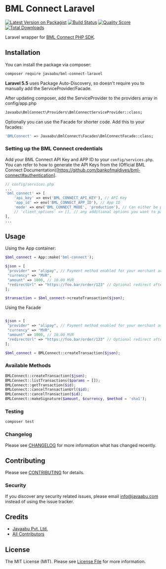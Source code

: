 # BML Connect Laravel

[![Latest Version on Packagist](https://img.shields.io/packagist/v/javaabu/bml-connect-laravel.svg?style=flat-square)](https://packagist.org/packages/javaabu/bml-connect-laravel)
[![Build Status](https://img.shields.io/travis/javaabu/bml-connect-laravel/master.svg?style=flat-square)](https://travis-ci.org/javaabu/bml-connect-laravel)
[![Quality Score](https://img.shields.io/scrutinizer/g/javaabu/bml-connect-laravel.svg?style=flat-square)](https://scrutinizer-ci.com/g/javaabu/bml-connect-laravel)
[![Total Downloads](https://img.shields.io/packagist/dt/javaabu/bml-connect-laravel.svg?style=flat-square)](https://packagist.org/packages/javaabu/bml-connect-laravel)

Laravel wrapper for [BML Connect PHP SDK](https://github.com/bankofmaldives/bml-connect-php).

## Installation

You can install the package via composer:

``` bash
composer require javaabu/bml-connect-laravel
```

**Laravel 5.5** uses Package Auto-Discovery, so doesn't require you to manually add the ServiceProvider/Facade.

After updating composer, add the ServiceProvider to the providers array in config/app.php

``` bash
Javaabu\BmlConnect\Providers\BmlConnectServiceProvider::class;
```

Optionally you can use the Facade for shorter code. Add this to your facades:

``` bash
'BMLConnect' => Javaabu\BmlConnect\Facades\BmlConnectFacade::class;
```

### Setting up the BML Connect credentials

Add your BML Connect API Key and APP ID to your `config/services.php`.
You can refer to how to generate the API Keys from the (Official BML Connect Documentation)[https://github.com/bankofmaldives/bml-connect#authentication].

``` php
// config/services.php
...
'bml_connect' => [
    'api_key' => env('BML_CONNECT_API_KEY'), // API Key 
    'app_id' => env('BML_CONNECT_APP_ID'), // App ID
    'mode' => env('BML_CONNECT_MODE', 'production'), // Can either be production or sandbox
    // 'client_options' => [], // any additional options you want to pass to the GuzzleHttp client                           
],
...
```

## Usage

Using the App container:

 
``` php
$bml_connect = App::make('bml-connect');

$json = [
 "provider" => "alipay", // Payment method enabled for your merchant account such as bcmc, alipay, card
 "currency" => "MVR",
 "amount" => 1000, // 10.00 MVR
 "redirectUrl" => "https://foo.bar/order/123" // Optional redirect after payment completion
];

$transaction = $bml_connect->createTransaction($json);
```

Using the Facade

``` php

$json = [
 "provider" => "alipay", // Payment method enabled for your merchant account such as bcmc, alipay, card
 "currency" => "MVR",
 "amount" => 1000, // 10.00 MVR
 "redirectUrl" => "https://foo.bar/order/123" // Optional redirect after payment completion
];

$bml_connect = BMLConnect::createTransaction($json);
```

### Available Methods

``` php
BMLConnect::createTransaction($json);
BMLConnect::listTransactions($params = []);
BMLConnect::getTransaction($id);
BMLConnect::cancelTransactionUrl($id);
BMLConnect::cancelTransaction($id);
BMLConnect::makeSignature($amount, $currency, $method = 'sha1');
```

### Testing

``` bash
composer test
```

### Changelog

Please see [CHANGELOG](CHANGELOG.md) for more information what has changed recently.

## Contributing

Please see [CONTRIBUTING](CONTRIBUTING.md) for details.

### Security

If you discover any security related issues, please email info@javaabu.com instead of using the issue tracker.

## Credits

- [Javaabu Pvt. Ltd.](https://github.com/javaabu)
- [All Contributors](../../contributors)

## License

The MIT License (MIT). Please see [License File](LICENSE.md) for more information.
